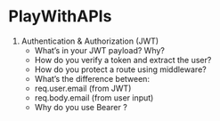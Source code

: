 # PlayWithAPIs

1. Authentication & Authorization (JWT)
    - What’s in your JWT payload? Why?
    - How do you verify a token and extract the user?
    - How do you protect a route using middleware?
    - What’s the difference between:
    - req.user.email (from JWT)
    - req.body.email (from user input)
    - Why do you use Bearer <token>?